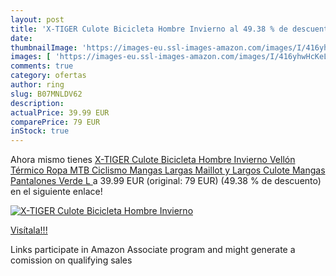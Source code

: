 ```yaml
---
layout: post
title: 'X-TIGER Culote Bicicleta Hombre Invierno al 49.38 % de descuento'
date: 
thumbnailImage: 'https://images-eu.ssl-images-amazon.com/images/I/416yhwHcKeL._SL200_.jpg'
images: [ 'https://images-eu.ssl-images-amazon.com/images/I/416yhwHcKeL._SL200_.jpg' ]
comments: true
category: ofertas
author: ring
slug: B07MNLDV62
description:
actualPrice: 39.99 EUR
comparePrice: 79 EUR
inStock: true
---
```


Ahora mismo tienes [X-TIGER Culote Bicicleta Hombre Invierno Vellón Térmico Ropa MTB Ciclismo Mangas Largas Maillot y Largos Culote Mangas Pantalones  Verde L ](https://www.amazon.es/dp/B07MNLDV62/?tag=tolees-21) a 39.99 EUR (original: 79 EUR) (49.38 %  de descuento) en el siguiente enlace!

[![X-TIGER Culote Bicicleta Hombre Invierno](https://images-eu.ssl-images-amazon.com/images/I/416yhwHcKeL._SL200_.jpg)](https://www.amazon.es/dp/B07MNLDV62/?tag=tolees-21)

[Visítala!!!](https://www.amazon.es/dp/B07MNLDV62/?tag=tolees-21)

Links participate in Amazon Associate program and might generate a comission on qualifying sales
